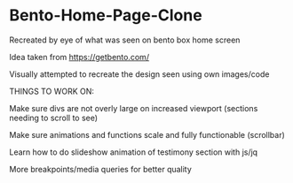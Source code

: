 # Bento-Home-Page-Clone
Recreated by eye of what was seen on bento box home screen

Idea taken from https://getbento.com/

Visually attempted to recreate the design seen using own images/code

THINGS TO WORK ON:

  Make sure divs are not overly large on increased viewport (sections needing to scroll to see)
  
  Make sure animations and functions scale and fully functionable (scrollbar)
  
  Learn how to do slideshow animation of testimony section with js/jq
  
  More breakpoints/media queries for better quality
